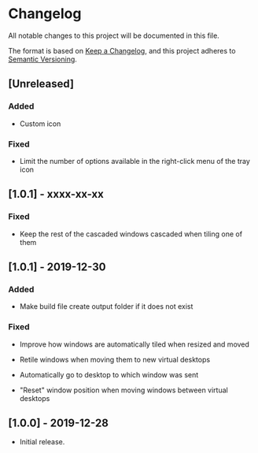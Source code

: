 # Changelog

All notable changes to this project will be documented in this file.

The format is based on [Keep a Changelog](https://keepachangelog.com/en/1.0.0/),
and this project adheres to [Semantic Versioning](https://semver.org/spec/v2.0.0.html).

## [Unreleased]

### Added

- Custom icon

### Fixed

- Limit the number of options available in the right-click menu of the tray icon

## [1.0.1] - xxxx-xx-xx

### Fixed

- Keep the rest of the cascaded windows cascaded when tiling one of them

## [1.0.1] - 2019-12-30

### Added

- Make build file create output folder if it does not exist

### Fixed

- Improve how windows are automatically tiled when resized and moved

- Retile windows when moving them to new virtual desktops

- Automatically go to desktop to which window was sent

- "Reset" window position when moving windows between virtual desktops

## [1.0.0] - 2019-12-28

- Initial release.
